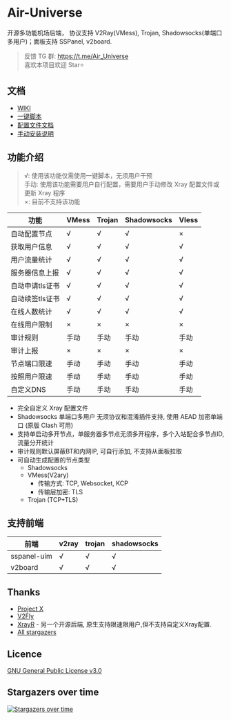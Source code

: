 # Air-Universe

开源多功能机场后端， 协议支持 V2Ray(VMess), Trojan, Shadowsocks(单端口多用户)；面板支持 SSPanel, v2board.

> 反馈 TG 群: https://t.me/Air_Universe <br>
> 喜欢本项目欢迎 Star⭐

## 文档

- [WIKI](https://github.com/crossfw/Air-Universe/wiki)
- [一键脚本](https://github.com/crossfw/Air-Universe/wiki/%E4%B8%80%E9%94%AE%E8%84%9A%E6%9C%AC%E5%AE%89%E8%A3%85)
- [配置文件文档](https://github.com/crossfw/Air-Universe/wiki/%E9%85%8D%E7%BD%AE%E6%96%87%E4%BB%B6)
- [手动安装说明](https://github.com/crossfw/Air-Universe/wiki/%E6%89%8B%E5%8A%A8%E5%AE%89%E8%A3%85)


## 功能介绍

> √: 使用该功能仅需使用一键脚本，无须用户干预<br>
> 手动: 使用该功能需要用户自行配置，需要用户手动修改 Xray 配置文件或更新 Xray 程序<br>
> ×: 目前不支持该功能


| 功能            | VMess | Trojan | Shadowsocks | Vless |
| --------------- | ----- | ------ | -----------| ------ |
| 自动配置节点    | √     | √      | √           | ×  |
| 获取用户信息    | √     | √      | √           | √ |
| 用户流量统计    | √     | √      | √           | √ |
| 服务器信息上报  | √     | √      | √           | √  |
| 自动申请tls证书 | √     | √      | √           | √ |
| 自动续签tls证书 | √     | √      | √           | √  |
| 在线人数统计    | √     | √      | √           | √ | 
| 在线用户限制    | ×     | ×      | ×           | × |
| 审计规则        | 手动     | 手动     | 手动     | 手动 |
| 审计上报        | ×     | ×          | ×       | × |
| 节点端口限速    | 手动     | 手动      | 手动      | 手动 | 
| 按照用户限速    | 手动     | 手动      | 手动      | 手动 |
| 自定义DNS       | 手动     | 手动     | 手动     | 手动 |

- 完全自定义 Xray 配置文件
- Shadowsocks 单端口多用户 无须协议和混淆插件支持, 使用 AEAD 加密单端口 (原版 Clash 可用)
- 支持单启动多开节点，单服务器多节点无须多开程序，多个入站配合多节点ID, 流量分开统计
- 审计规则默认屏蔽BT和内网IP, 可自行添加, 不支持从面板拉取
- 可自动生成配置的节点类型
    - Shadowsocks
    - VMess(V2ary) 
      - 传输方式: TCP, Websocket, KCP
      - 传输层加密: TLS
    - Trojan (TCP+TLS)

## 支持前端

| 前端        | v2ray | trojan | shadowsocks |
| ----------- | ----- | ------ | ---------- |
| sspanel-uim | √     | √      | √  |
| v2board     | √     | √      | √          |


## Thanks

* [Project X](https://github.com/XTLS/)
* [V2Fly](https://github.com/v2fly)
* [XrayR](https://github.com/XrayR-project/XrayR) - 另一个开源后端, 原生支持限速限用户,但不支持自定义Xray配置.
* [All stargazers](https://github.com/crossfw/Air-Universe/stargazers)

## Licence

[GNU General Public License v3.0](https://github.com/crossfw/Air-Universe/blob/master/LICENSE)

## Stargazers over time

[![Stargazers over time](https://starchart.cc/crossfw/Air-Universe.svg)](https://starchart.cc/crossfw/Air-Universe)

